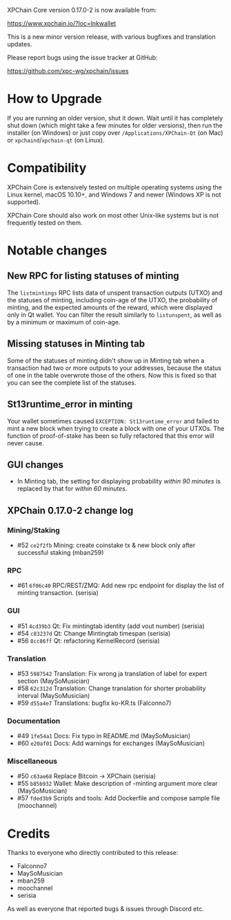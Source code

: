 XPChain Core version 0.17.0-2 is now available from:

  <https://www.xpchain.io/?loc=lnkwallet>

This is a new minor version release, with various bugfixes
and translation updates.

Please report bugs using the issue tracker at GitHub:

  <https://github.com/xpc-wg/xpchain/issues>

How to Upgrade
==============

If you are running an older version, shut it down. Wait until it has completely
shut down (which might take a few minutes for older versions), then run the
installer (on Windows) or just copy over `/Applications/XPChain-Qt` (on Mac)
or `xpchaind`/`xpchain-qt` (on Linux).

<!-- commented out because there doesn't seems any change for the chainstate database-->
<!--
The first time you run version 0.17.0-0 or newer, your chainstate database will be converted to a
new format, which will take anywhere from a few minutes to half an hour,
depending on the speed of your machine.

Downgrading warning
-------------------

The chainstate database for this release is not compatible with previous
releases, so if you run 0.15 and then decide to switch back to any
older version, you will need to run the old release with the `-reindex-chainstate`
option to rebuild the chainstate data structures in the old format.

If your node has pruning enabled, this will entail re-downloading and
processing the entire blockchain. -->

Compatibility
==============

XPChain Core is extensively tested on multiple operating systems using
the Linux kernel, macOS 10.10+, and Windows 7 and newer (Windows XP is not supported).

XPChain Core should also work on most other Unix-like systems but is not
frequently tested on them.

Notable changes
===============

New RPC for listing statuses of minting
----------------------------------------

The `listmintings` RPC lists data of unspent transaction outputs (UTXO)
and the statuses of minting, including coin-age of the UTXO, the probability
of minting, and the expected amounts of the reward, which were displayed only
in Qt wallet. You can filter the result similarly to `listunspent`, as well as by
a minimum or maximum of coin-age.

Missing statuses in Minting tab
-----------------------------------

Some of the statuses of minting didn't show up in Minting tab when a transaction
had two or more outputs to your addresses, because the status of one in the table
overwrote those of the others. Now this is fixed so that you can see the complete
list of the statuses.

St13runtime_error in minting
----------------------------

Your wallet sometimes caused `EXCEPTION: St13runtime_error` and failed to mint
a new block when trying to create a block with one of your UTXOs. The function
of proof-of-stake has been so fully refactored that this error will never cause.

GUI changes
-----------

- In Minting tab, the setting for displaying probability *within 90 minutes* is replaced by that for *within 60 minutes*.

XPChain 0.17.0-2 change log
------------------

### Mining/Staking
- #52 `ce2f2fb` Mining: create coinstake tx & new block only after successful staking (mban259)

### RPC
- #61 `6f06c40` RPC/REST/ZMQ: Add new rpc endpoint for display the list of minting transaction. (serisia)

### GUI
- #51 `4cd39b3` Qt: Fix mintingtab identity (add vout number) (serisia)
- #54 `c83237d` Qt: Change Mintingtab timespan (serisia)
- #56 `8cc86ff` Qt: refactoring KernelRecord (serisia)

### Translation
- #53 `5987542` Translation: Fix wrong ja translation of label for expert section (MaySoMusician)
- #58 `62c312d` Translation: Change translation for shorter probability interval (MaySoMusician)
- #59 `d55a4e7` Translations: bugfix ko-KR.ts (Falconno7)

### Documentation
- #49 `1fe54a1` Docs: Fix typo in README.md (MaySoMusician)
- #60 `e20af01` Docs: Add warnings for exchanges (MaySoMusician)

### Miscellaneous
- #50 `c63ae68` Replace Bitcoin -> XPChain (serisia)
- #55 `b85b932` Wallet: Make description of -minting argument more clear (MaySoMusician)
- #57 `fded3b9` Scripts and tools: Add Dockerfile and compose sample file (moochannel)

Credits
=======

Thanks to everyone who directly contributed to this release:

- Falconno7
- MaySoMusician
- mban259
- moochannel
- serisia

As well as everyone that reported bugs & issues through Discord etc.
